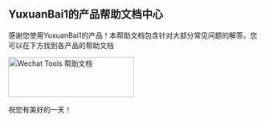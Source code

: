 ## YuxuanBai1的产品帮助文档中心
感谢您使用YuxuanBai1的产品！本帮助文档包含针对大部分常见问题的解答。您可以在下方找到各产品的帮助文档

[<img src="组_1@4x.png" alt="Wechat Tools 帮助文档" width="250" height="80">](wechat.md)


祝您有美好的一天！
